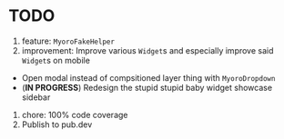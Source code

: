 # TODO

1. feature: `MyoroFakeHelper`
1. improvement: Improve various `Widget`s and especially improve said `Widget`s on mobile

- Open modal instead of compsitioned layer thing with `MyoroDropdown`
- (**IN PROGRESS**) Redesign the stupid stupid baby widget showcase sidebar

1. chore: 100% code coverage
1. Publish to pub.dev
